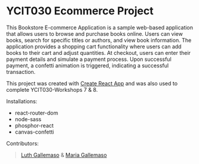 # YCIT030 Ecommerce Project

This Bookstore E-commerce Application is a sample web-based application that allows users to browse and purchase books online. Users can view books, search for specific titles or authors, and view book information. The application provides a shopping cart functionality where users can add books to their cart and adjust quantities. At checkout, users can enter their payment details and simulate a payment process. Upon successful payment, a confetti animation is triggered, indicating a successful transaction.

This project was created with [Create React App](https://github.com/facebook/create-react-app) and was also used to complete YCIT030-Workshops 7 & 8.

Installations:
* react-router-dom
* node-sass
* phosphor-react
* canvas-confetti

Contributors:
> [Luth Gallemaso](https://github.com/panzerwaschbar) & [Maria Gallemaso](https://github.com/marainev)
